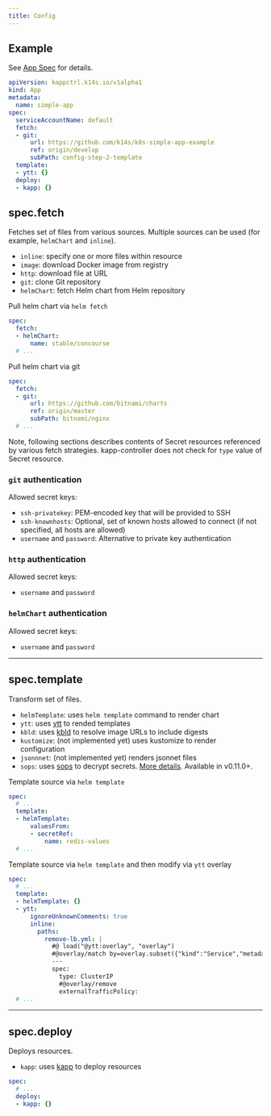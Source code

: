 ```yaml
---
title: Config
---
```


## Example

See [App Spec](app-spec.md) for details.

```yaml
apiVersion: kappctrl.k14s.io/v1alpha1
kind: App
metadata:
  name: simple-app
spec:
  serviceAccountName: default
  fetch:
  - git:
      url: https://github.com/k14s/k8s-simple-app-example
      ref: origin/develop
      subPath: config-step-2-template
  template:
  - ytt: {}
  deploy:
  - kapp: {}
```

## spec.fetch

Fetches set of files from various sources. Multiple sources can be used (for example, `helmChart` and `inline`).

- `inline`: specify one or more files within resource
- `image`: download Docker image from registry
- `http`: download file at URL
- `git`: clone Git repository
- `helmChart`: fetch Helm chart from Helm repository

Pull helm chart via `helm fetch`

```yaml
spec:
  fetch:
  - helmChart:
      name: stable/concourse
  # ...
```

Pull helm chart via git

```yaml
spec:
  fetch:
  - git:
      url: https://github.com/bitnami/charts
      ref: origin/master
      subPath: bitnami/nginx
  # ...
```

Note, following sections describes contents of Secret resources referenced by various fetch strategies. kapp-controller does not check for `type` value of Secret resource.

### `git` authentication

Allowed secret keys:

- `ssh-privatekey`: PEM-encoded key that will be provided to SSH
- `ssh-knownhosts`: Optional, set of known hosts allowed to connect (if not specified, all hosts are allowed)
- `username` and `password`: Alternative to private key authentication

### `http` authentication

Allowed secret keys:

- `username` and `password`

### `helmChart` authentication

Allowed secret keys:

- `username` and `password`

---
## spec.template

Transform set of files.

- `helmTemplate`: uses `helm template` command to render chart
- `ytt`: uses [ytt](/ytt) to rended templates
- `kbld`: uses [kbld](/kbld) to resolve image URLs to include digests
- `kustomize`: (not implemented yet) uses kustomize to render configuration
- `jsonnnet`: (not implemented yet) renders jsonnet files
- `sops`: uses [sops](https://github.com/mozilla/sops) to decrypt secrets. [More details](sops.md). Available in v0.11.0+.

Template source via `helm template`

```yaml
spec:
  # ...
  template:
  - helmTemplate:
      valuesFrom:
      - secretRef:
          name: redis-values
  # ...
```

Template source via `helm template` and then modify via `ytt` overlay

```yaml
spec:
  # ...
  template:
  - helmTemplate: {}
  - ytt:
      ignoreUnknownComments: true
      inline:
        paths:
          remove-lb.yml: |
            #@ load("@ytt:overlay", "overlay")
            #@overlay/match by=overlay.subset({"kind":"Service","metadata":{"name":"nginx"}})
            ---
            spec:
              type: ClusterIP
              #@overlay/remove
              externalTrafficPolicy:
  # ...
```

---
## spec.deploy

Deploys resources.

- `kapp`: uses [kapp](/kapp) to deploy resources

```yaml
spec:
  # ...
  deploy:
  - kapp: {}
```
